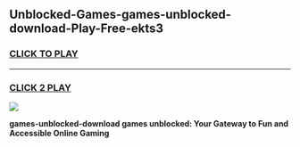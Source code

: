 
## Unblocked-Games-games-unblocked-download-Play-Free-ekts3
<h3>
<a href="https://premium76.site?title=games-unblocked-download&ref=15A">CLICK TO PLAY</a></h3>
<hr>

<h3>
<a href="https://premium76.site?title=games-unblocked-download&ref=15A">CLICK 2 PLAY</a>
  
</h3>

<a href="https://premium76.site?title=games-unblocked-download&ref=15A"><img src="https://clearcache.store/games.png"></a>


**games-unblocked-download games unblocked: Your Gateway to Fun and Accessible Online Gaming**

